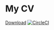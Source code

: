 # My CV
[Download](https://26-31460429-gh.circle-artifacts.com/0/root/project/resume.pdf)
[![CircleCI](https://circleci.com/gh/psamim/cv.svg?style=svg)](https://circleci.com/gh/psamim/cv)
